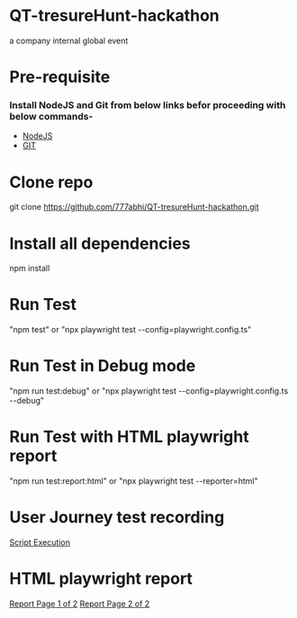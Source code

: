 # QT-tresureHunt-hackathon
a company internal global event

# Pre-requisite
### Install NodeJS and Git from below links befor proceeding with below commands-
 - [NodeJS](https://nodejs.org/en/)
 - [GIT](https://git-scm.com/downloads) 

# Clone repo
git clone https://github.com/777abhi/QT-tresureHunt-hackathon.git


# Install all dependencies 
npm install

# Run Test
"npm test" or "npx playwright test --config=playwright.config.ts"

# Run Test in Debug mode
"npm run test:debug" or "npx playwright test --config=playwright.config.ts --debug"

# Run Test with HTML playwright report
"npm run test:report:html" or "npx playwright test --reporter=html"

# User Journey test recording
[Script Execution](QT-tresureHunt-hackathon-Abhinav-Sharma.webm)

# HTML playwright report 
[Report Page 1 of 2](Playwright-Test-Report-1.png)
[Report Page 2 of 2](Playwright-Test-Report-2.png)

